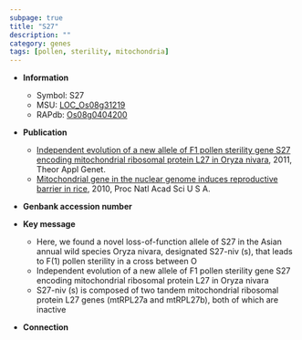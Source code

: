 ```yaml
---
subpage: true
title: "S27"
description: ""
category: genes
tags: [pollen, sterility, mitochondria]
---
```


* **Information**  
    + Symbol: S27  
    + MSU: [LOC_Os08g31219](http://rice.plantbiology.msu.edu/cgi-bin/ORF_infopage.cgi?orf=LOC_Os08g31219)  
    + RAPdb: [Os08g0404200](http://rapdb.dna.affrc.go.jp/viewer/gbrowse_details/irgsp1?name=Os08g0404200)  

* **Publication**  
    + [Independent evolution of a new allele of F1 pollen sterility gene S27 encoding mitochondrial ribosomal protein L27 in Oryza nivara](http://www.ncbi.nlm.nih.gov/pubmed?term=Independent+evolution+of+a+new+allele+of+F1+pollen+sterility+gene+S27+encoding+mitochondrial+ribosomal+protein+L27+in+Oryza+nivara%5BTitle%5D), 2011, Theor Appl Genet.
    + [Mitochondrial gene in the nuclear genome induces reproductive barrier in rice](http://www.ncbi.nlm.nih.gov/pubmed?term=Mitochondrial+gene+in+the+nuclear+genome+induces+reproductive+barrier+in+rice%5BTitle%5D), 2010, Proc Natl Acad Sci U S A.

* **Genbank accession number**  

* **Key message**  
    + Here, we found a novel loss-of-function allele of S27 in the Asian annual wild species Oryza nivara, designated S27-niv (s), that leads to F(1) pollen sterility in a cross between O
    + Independent evolution of a new allele of F1 pollen sterility gene S27 encoding mitochondrial ribosomal protein L27 in Oryza nivara
    + S27-niv (s) is composed of two tandem mitochondrial ribosomal protein L27 genes (mtRPL27a and mtRPL27b), both of which are inactive

* **Connection**  



